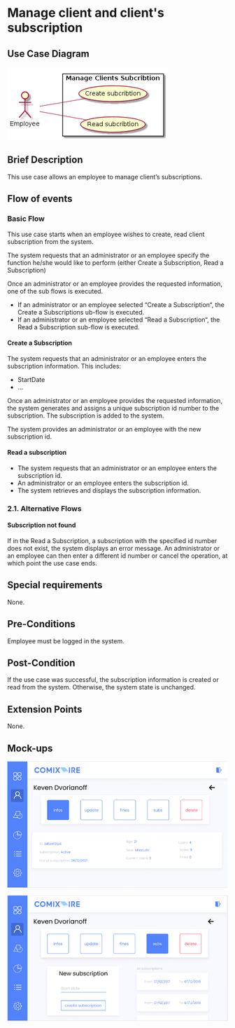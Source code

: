 # Manage client and client's subscription

## Use Case Diagram

![Use Case Diagram](./sub_uml.png)

## Brief Description

This use case allows an employee to manage client’s subscriptions. 

## Flow of events

### Basic Flow

This use case starts when an employee wishes to create, read client subscription from the system.

The system requests that an administrator or an employee specify the function he/she would like to perform (either Create a Subscription, Read a Subscription)

Once an administrator or an employee provides the requested information, one of the sub flows is executed.

* If an administrator or an employee selected “Create a Subscription“, the Create a Subscriptions ub-flow is executed.
* If an administrator or an employee selected “Read a Subscription“, the Read a Subscription sub-flow is executed.

#### Create a Subscription

The system requests that an administrator or an employee enters the subscription information. This includes:
* StartDate
* …

Once an administrator or an employee provides the requested information, the system generates and assigns a unique subscription id number to the subscription. The subscription is added to the system.

The system provides an administrator or an employee with the new subscription id.

			
#### Read a subscription

* The system requests that an administrator or an employee enters the subscription id. 
* An administrator or an employee enters the subscription id.  
* The system retrieves and displays the subscription information.


### 2.1. Alternative Flows

#### Subscription not found

If in the Read a Subscription, a subscription with the specified id number does not exist, the system displays an error message. An administrator or an employee can then enter a different id number or cancel the operation, at which point the use case ends.

## Special requirements

None.

## Pre-Conditions

Employee must be logged in the system.

## Post-Condition

If the use case was successful, the subscription information is created or read from the system.  Otherwise, the system state is unchanged.

## Extension Points

None.

## Mock-ups

![User profile page](./user.png)

![User subscriptions menu](./user_subscription.png)

